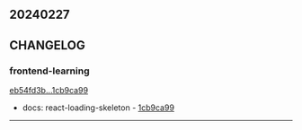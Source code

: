 ## 20240227

## CHANGELOG

### frontend-learning

[eb54fd3b...1cb9ca99](https://github.com/zhbhun/frontend-learning/compare/eb54fd3b...1cb9ca99)

* docs: react-loading-skeleton - [1cb9ca99](https://github.com/zhbhun/frontend-learning/commit/1cb9ca99a22351e7eb0f3dd6234ee3a0f8a12c87)

---

